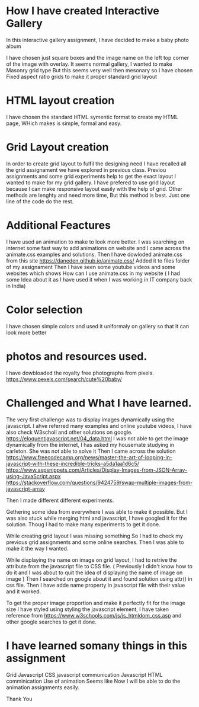 # How I have created Interactive Gallery
In this interactive gallery assignment, I have decided to make a baby photo album

I have chosen just square boxes and the image name on the left top corner of the image with overlay. It seems normal gallery, I wanted to make Masonry grid type
But this seems very well then mesonary so I have chosen Fixed aspect ratio grids to make it proper standard grid layout
# HTML layout creation
I have chosen the standard HTML symentic format to create my HTML page, WHich makes is simple, formal and easy.
# Grid Layout creation
In order to create grid layout to fulfil the designing need I have recalled all the grid assignament we have explored in previous class.
Previou  assignments and some grid experiments help to get the exact layout I wanted to make for my grid gallery.
I have prefered to use grid layout because I can make responsive layout easily with the help of grid. Other methods are lenghty and need more time, But this method is best. Just one line of the code do the rest.

# Additional Feactures
I have used an animation to make to look more better.
I was searching on internet some fast way to add animations on website and I came across the animate.css examples and solutions.
Then I have dowloded animate.css from this site https://daneden.github.io/animate.css/
Added it to files folder of my assignament 
Then I have seen some youtube videos and some websites which shows How can I use animate.css in my website ( I had some Idea about it as I have used it when I was working in IT company back in India)

# Color selection
I have chosen simple colors and used it uniformaly on gallery so that It can look more better

# photos and resources used.
I have dowbloaded the royalty free photographs from pixels.
https://www.pexels.com/search/cute%20baby/

# Challenged and What I have learned.

The very first challenge was to display images dynamically using the javascript.
I ahve referred many examples and online youtube videos, I have also check W3scholl and other solutions on google.
https://eloquentjavascript.net/04_data.html
I was not able to get the image dynamically from the internet, I has asked my housemate studying in carleton.
She was not able to solve it
Then I came across the solution
https://www.freecodecamp.org/news/master-the-art-of-looping-in-javascript-with-these-incredible-tricks-a5da1aa1d6c5/
https://www.aspsnippets.com/Articles/Display-Images-from-JSON-Array-using-JavaScript.aspx
https://stackoverflow.com/questions/9424759/swap-multiple-images-from-javascript-array

Then I made different different experiments.

Gethering some idea from everywhere I was able to make it possible.
But I was also stuck while merging html and javascript, I have googled it for the solution.
Thoug  I had to make many experiments to get it done.


While creating grid layout I was missing something So I had to check my previous grid assignments and some online searches.
Then I was able to make it the way I wanted.

While displaying the name on image on grid layout, I had to retrive the attribute from the javascript file to CSS file.
( Previously I didn't know how to do it and I was about to quit the idea of displaying the name of image on image )
Then I searched on google about it and found solution using attr() in css file.
Then I have adde name property in javascript file with their value and it worked.


To get the proper image proportion and make it perfectly fit for the image size
I have styled using styling the javascript element, 
I have taken reference from https://www.w3schools.com/js/js_htmldom_css.asp and other google searches to get it done.


# I have learned somany things in this assignment
Grid
Javascript
CSS javascript communication
Javascript HTML comminication
Use of animation
Seems like Now I will be able to do the animation assignments easily.

Thank You 